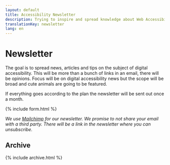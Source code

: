 ```yaml
---
layout: default
title: Accessibility Newsletter
description: Trying to inspire and spread knowledge about Web Accessibility
translationKey: newsletter
lang: en
---
```


# Newsletter

The goal is to spread news, articles and tips on the subject of digital accessibility. This will be more than a bunch of links in an email, there will be opinions. Focus will be on digital accessibility news but the scope will be broad and cute animals are going to be featured.

If everything goes according to the plan the newsletter will be sent out once a month.

{% include form.html %}

_We use [Mailchimp](https://mailchimp.com) for our newsletter. We promise to not share your email with a third party. There will be a link in the newsletter where you can unsubscribe._

## Archive

{% include archive.html %}
